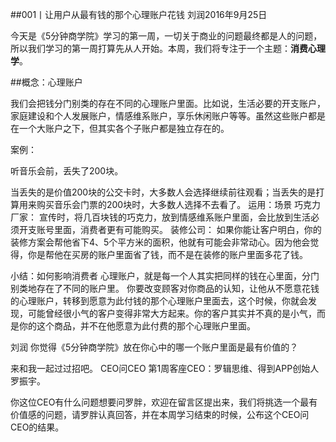 ##001丨让用户从最有钱的那个心理账户花钱
刘润2016年9月25日

今天是《5分钟商学院》学习的第一周，一切关于商业的问题最终都是人的问题，所以我们学习的第一周打算先从人开始。本周，我们将专注于一个主题：**消费心理学**。

##概念：心理账户

我们会把钱分门别类的存在不同的心理账户里面。比如说，生活必要的开支账户，家庭建设和个人发展账户，情感维系账户，享乐休闲账户等等。虽然这些账户都是在一个大账户之下，但其实各个子账户都是独立存在的。

案例：

听音乐会前，丢失了200块。

当丢失的是价值200块的公交卡时，大多数人会选择继续前往观看；当丢失的是打算用来购买音乐会门票的200块时，大多数人选择不去看了。
运用：场景
巧克力厂家：
宣传时，将几百块钱的巧克力，放到情感维系账户里面，会比放到生活必须开支账号里面，消费者更有可能购买。
装修公司：
如果你能让客户明白，你的装修方案会帮他省下4、5个平方米的面积，他就有可能会非常动心。因为他会觉得，你是帮他在买房的账户里面省了钱，而不是在装修的账户里面多花了钱。

小结：如何影响消费者
心理账户，就是每一个人其实把同样的钱在心里面，分门别类地存在了不同的账户里。
你要改变顾客对你商品的认知，让他从不愿意花钱的心理账户，转移到愿意为此付钱的那个心理账户里面去，这个时候，你就会发现，可能曾经很小气的客户变得非常大方起来。你的客户其实并不真的是小气，而是你的这个商品，并不在他愿意为此付费的那个心理账户里面。

刘润
你觉得《5分钟商学院》放在你心中的哪一个账户里面是最有价值的？

来和我一起过过招吧。
CEO问CEO
第1周客座CEO：罗辑思维、得到APP创始人罗振宇。

你这位CEO有什么问题想要问罗胖，欢迎在留言区提出来，我们将挑选一个最有价值感的问题，请罗胖认真回答，并在本周学习结束的时候，公布这个CEO问CEO的结果。